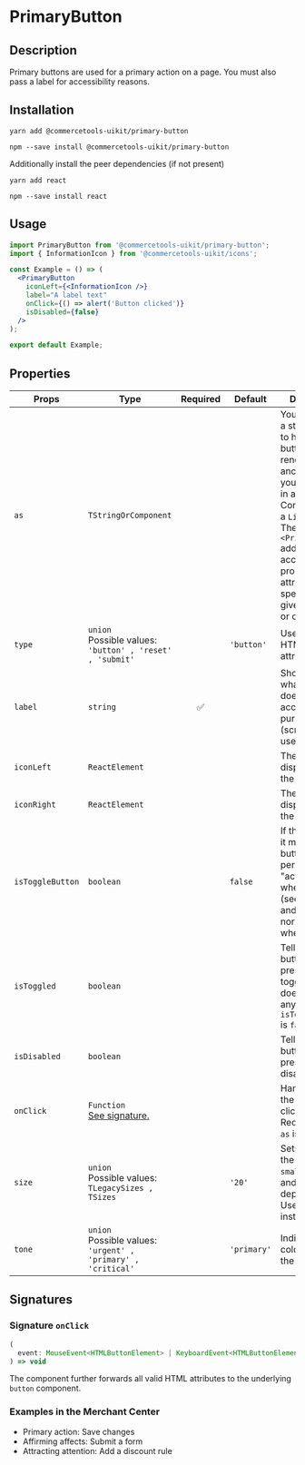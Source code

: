 <!-- THIS IS AN AUTOGENERATED FILE. DO NOT EDIT THIS FILE DIRECTLY. -->
<!-- This file is created by the `yarn generate-readme` script. -->

# PrimaryButton

## Description

Primary buttons are used for a primary action on a page. You must also pass a label for accessibility reasons.

## Installation

```
yarn add @commercetools-uikit/primary-button
```

```
npm --save install @commercetools-uikit/primary-button
```

Additionally install the peer dependencies (if not present)

```
yarn add react
```

```
npm --save install react
```

## Usage

```jsx
import PrimaryButton from '@commercetools-uikit/primary-button';
import { InformationIcon } from '@commercetools-uikit/icons';

const Example = () => (
  <PrimaryButton
    iconLeft={<InformationIcon />}
    label="A label text"
    onClick={() => alert('Button clicked')}
    isDisabled={false}
  />
);

export default Example;
```

## Properties

| Props            | Type                                                                 | Required | Default     | Description                                                                                                                                                                                                                                                                 |
| ---------------- | -------------------------------------------------------------------- | :------: | ----------- | --------------------------------------------------------------------------------------------------------------------------------------------------------------------------------------------------------------------------------------------------------------------------- |
| `as`             | `TStringOrComponent`                                                 |          |             | You may pass in a string like "a" to have the button element render an anchor tag, or&#xA;you could pass in a React Component, like a `Link`.&#xA;<br />&#xA;The `<PrimaryButton>` additionally accepts any props or attributes specific to the given element or component. |
| `type`           | `union`<br/>Possible values:<br/>`'button' , 'reset' , 'submit'`     |          | `'button'`  | Used as the HTML type attribute.                                                                                                                                                                                                                                            |
| `label`          | `string`                                                             |    ✅    |             | Should describe what the button does, for accessibility purposes (screen-reader users)                                                                                                                                                                                      |
| `iconLeft`       | `ReactElement`                                                       |          |             | The left icon displayed within the button.                                                                                                                                                                                                                                  |
| `iconRight`      | `ReactElement`                                                       |          |             | The right icon displayed within the button.                                                                                                                                                                                                                                 |
| `isToggleButton` | `boolean`                                                            |          | `false`     | If this is active, it means the button will persist in an "active" state when toggled (see `isToggled`), and back to normal state when untoggled                                                                                                                            |
| `isToggled`      | `boolean`                                                            |          |             | Tells when the button should present a toggled state. It does not have any effect when `isToggleButton` is `false`.                                                                                                                                                         |
| `isDisabled`     | `boolean`                                                            |          |             | Tells when the button should present a disabled state.                                                                                                                                                                                                                      |
| `onClick`        | `Function`<br/>[See signature.](#signature-onClick)                  |          |             | Handler when the button is clicked.&#xA;<br />&#xA;Required when `as` is `undefined`                                                                                                                                                                                        |
| `size`           | `union`<br/>Possible values:<br/>`TLegacySizes , TSizes`             |          | `'20'`      | Sets the size of the button.&#xA;<br />&#xA;`small`, `medium`, and `big` are deprecated. Use `10`, `20`, instead.                                                                                                                                                           |
| `tone`           | `union`<br/>Possible values:<br/>`'urgent' , 'primary' , 'critical'` |          | `'primary'` | Indicates the color scheme of the button.                                                                                                                                                                                                                                   |

## Signatures

### Signature `onClick`

```ts
(
  event: MouseEvent<HTMLButtonElement> | KeyboardEvent<HTMLButtonElement>
) => void
```

The component further forwards all valid HTML attributes to the underlying `button` component.

### Examples in the Merchant Center

- Primary action: Save changes
- Affirming affects: Submit a form
- Attracting attention: Add a discount rule
